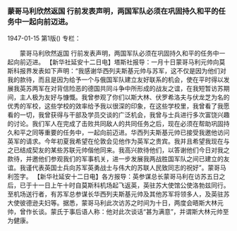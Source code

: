 ### 蒙哥马利欣然返国  行前发表声明，两国军队必须在巩固持久和平的任务中一起向前迈进。

1947-01-15
第1版()
专栏：

　　蒙哥马利欣然返国
    行前发表声明，两国军队必须在巩固持久和平的任务中一起向前迈进。
    【新华社延安十二日电】塔斯社报导：一月十日蒙哥马利元帅向莫斯科报界发表如下声明：“我感谢华西列夫斯基元帅与苏军，这不仅是因为他们对我的款待，而且是因为给予一个与俄国军队建立友好联系的机会，使在平时得以发展我英苏两军在对背信险恶的德国共同斗争中所形成的战友之谊，在我短暂访苏期间，主人极为友好与慷慨。我曾参观了你们以斯大林、伏罗希洛夫与伏龙芝为名的优秀的军校，这些学校的效率给予我以很深的印象，在这些学校里，我曾看了我愿看的一切，我曾获得与干部及学员交谈的广泛机会，我曾与士兵进行多次富饶兴趣的讨论。我们军人在完成了击败共同敌人的共同任务之后，现在必须在帮助巩固持久和平之同等重要的任务中，一起向前迈进。华西列夫斯基元帅已接受我邀他访问英军的请求。今年初夏我希望在伦敦会见他作为英军之贵宾。我并且希望我现在与之已结成契友的某些苏联元帅偕他同来。我高兴款待他们，以答谢他们今日对我之款待，并邀他们参观我们的军事机关，进一步发展我两战胜国军队之间已建立的友谊。我谨代表英国士兵向苏军英勇战士与伟大的苏联人民致同志的祝好”。蒙哥马利签字。
    【新华社延安十二日电】各方报导：英参谋总长蒙哥马利在访苏五日之后，已于十一日上午十时自莫斯科机场起飞返英，英驻苏大使馆公使洛勃兹同行。至机场送行者，有苏军总参谋长华西列夫斯基元帅及其他苏军将领多人，及英驻苏大使彼德逊夫妇等。据悉，蒙哥马利此次访苏之时间为十日，两度会晤斯大林元帅，曾作长谈。蒙氏于事后语人称：他对此次谈话“甚为满意”，并谓斯大林元帅至为健康。
